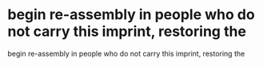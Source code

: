 # begin re-assembly in people who do not carry this imprint, restoring the

begin re-assembly in people who do not carry this imprint, restoring the